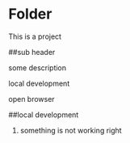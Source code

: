 # Folder
This is a project

##sub header

some description

local development

open browser

##local development 

1. something is not working right
